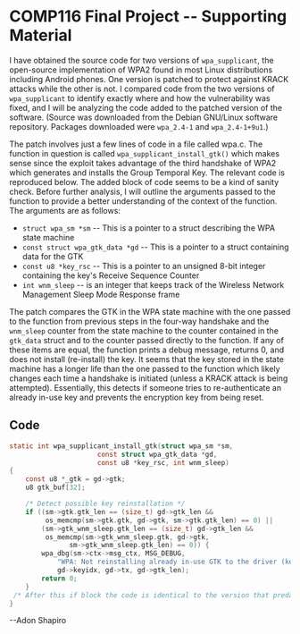 COMP116 Final Project -- Supporting Material
===========================================

I have obtained the source code for two versions of `wpa_supplicant`, the
open-source implementation of WPA2 found in most Linux distributions including
Android phones. One version is patched to protect against KRACK attacks while
the other is not. I compared code from the two versions of `wpa_supplicant` to
identify exactly where and how the vulnerability was fixed, and I will be
analyzing the code added to the patched version of the software. (Source was
downloaded from the Debian GNU/Linux software repository. Packages downloaded
were `wpa_2.4-1` and `wpa_2.4-1+9u1`.)

The patch involves just a few lines of code in a file called wpa.c. The
function in question is called `wpa_supplicant_install_gtk()` which makes
sense since the exploit takes advantage of the third handshake of WPA2 which
generates and installs the Group Temporal Key. The relevant code is reproduced
below. The added block of code seems to be a kind of sanity check. Before
further analysis, I will outline the arguments passed to the function to
provide a better understanding of the context of the function. The arguments
are as follows:

* `struct wpa_sm *sm` -- This is a pointer to a struct describing the
		WPA state machine
* `const struct wpa_gtk_data *gd` -- This is a pointer to a struct containing
	data for the GTK
* `const u8 *key_rsc` -- This is a pointer to an unsigned 8-bit integer
	containing the key's Receive Sequence Counter
* `int wnm_sleep` -- is an integer that keeps track of the Wireless Network
	Management Sleep Mode Response frame

The patch compares the GTK in the WPA state machine with the one passed to the
function from previous steps in the four-way handshake and the `wnm_sleep`
counter from the state machine to the counter contained in the `gtk_data`
struct and to the counter passed directly to the function. If any of these
items are equal, the function prints a debug message, returns 0, and does not
install (re-install) the key. It seems that the key stored in the state machine
has a longer life than the one passed to the function which likely changes
each time a handshake is initiated (unless a KRACK attack is being attempted).
Essentially, this detects if someone tries to re-authenticate an already in-use
key and prevents the encryption key from being reset.

Code
----
```c
static int wpa_supplicant_install_gtk(struct wpa_sm *sm,
				      const struct wpa_gtk_data *gd,
				      const u8 *key_rsc, int wnm_sleep)
{
	const u8 *_gtk = gd->gtk;
	u8 gtk_buf[32];

	/* Detect possible key reinstallation */
	if ((sm->gtk.gtk_len == (size_t) gd->gtk_len &&
	     os_memcmp(sm->gtk.gtk, gd->gtk, sm->gtk.gtk_len) == 0) ||
	    (sm->gtk_wnm_sleep.gtk_len == (size_t) gd->gtk_len &&
	     os_memcmp(sm->gtk_wnm_sleep.gtk, gd->gtk,
		       sm->gtk_wnm_sleep.gtk_len) == 0)) {
		wpa_dbg(sm->ctx->msg_ctx, MSG_DEBUG,
			"WPA: Not reinstalling already in-use GTK to the driver (keyidx=%d tx=%d len=%d)",
			gd->keyidx, gd->tx, gd->gtk_len);
		return 0;
	}
 /* After this if block the code is identical to the version that predates KRACK. */
}
```
 --Adon Shapiro

